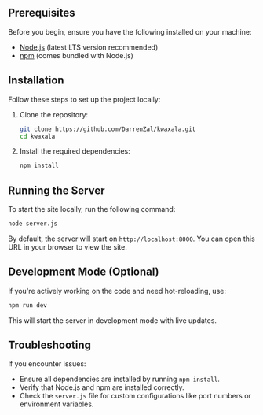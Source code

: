 ## Prerequisites

Before you begin, ensure you have the following installed on your machine:

- [Node.js](https://nodejs.org/) (latest LTS version recommended)
- [npm](https://www.npmjs.com/) (comes bundled with Node.js)

## Installation

Follow these steps to set up the project locally:

1. Clone the repository:
   ```bash
   git clone https://github.com/DarrenZal/kwaxala.git
   cd kwaxala
   ```

2. Install the required dependencies:
   ```bash
   npm install
   ```

## Running the Server

To start the site locally, run the following command:
   ```bash
   node server.js
   ```

By default, the server will start on `http://localhost:8000`. You can open this URL in your browser to view the site.

## Development Mode (Optional)

If you're actively working on the code and need hot-reloading, use:
   ```bash
   npm run dev
   ```

This will start the server in development mode with live updates.

## Troubleshooting

If you encounter issues:

- Ensure all dependencies are installed by running `npm install`.
- Verify that Node.js and npm are installed correctly.
- Check the `server.js` file for custom configurations like port numbers or environment variables.
